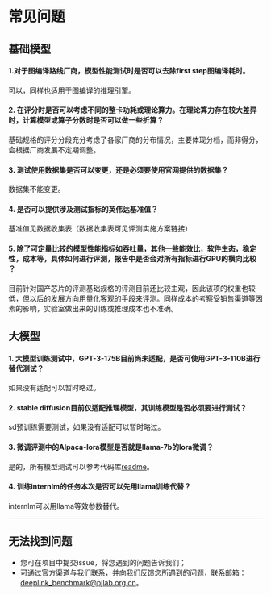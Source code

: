 # 常见问题

## 基础模型
#### 1.对于图编译路线厂商，模型性能测试时是否可以去除first step图编译耗时​。

可以，同样也适用于图编译的推理引擎​。

#### 2. 在评分时是否可以考虑不同的整卡功耗或理论算力。在理论算力存在较大差异时，计算模型或算子分数时是否可以做一些折算？

基础规格的评分分段充分考虑了各家厂商的分布情况，主要体现分档，而非得分，会根据厂商发展不定期调整​。

#### 3. 测试使用数据集是否可以变更，还是必须要使用官网提供的数据集？

数据集不能变更。
    
#### 4. 是否可以提供涉及测试指标的英伟达基准值？

基准值见数据收集表（数据收集表可见评测实施方案链接）

#### 5. 除了可定量比较的模型性能指标如吞吐量，其他一些能效比，软件生态，稳定性，成本等，具体如何进行评测，报告中是否会对所有指标进行GPU的横向比较​？

目前针对国产芯片的评测基础规格的评测目前还比较主观，因此该项的权重也较低，但以后的发展方向用量化客观的手段来评测。同样成本的考察受销售渠道等因素的影响，实验室做出来的训练或推理成本也不准确。


## 大模型

#### 1. 大模型训练测试中，GPT-3-175B目前尚未适配，是否可使用GPT-3-110B进行替代测试？

如果没有适配可以暂时略过。

#### 2. stable diffusion目前仅适配推理模型，其训练模型是否必须要进行测试？

sd预训练需要测试，如果没有适配可以暂时略过。

#### 3. 微调评测中的Alpaca-lora模型是否就是llama-7b的lora微调？

是的，所有模型测试可以参考代码库[readme](https://github.com/DeepLink-org/AIChipBenchmark/blob/main/models/readme.md)。

#### 4. 训练internlm的任务本次是否可以先用llama训练代替​？

internlm可以用llama等效参数替代​。

---
## 无法找到问题
* 您可在项目中提交issue，将您遇到的问题告诉我们；
* 可通过官方渠道与我们联系，并向我们反馈您所遇到的问题，联系邮箱：deeplink_benchmark@pjlab.org.cn。
<!-- issue回复的流程可在[开发者指南中](Contributors.md)获取。
2. 或者您也可以加入[开发者社区]()，像我们提供反馈和建议。 -->
